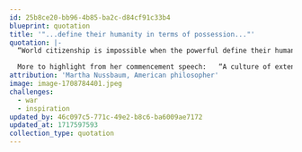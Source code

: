 ```yaml
---
id: 25b8ce20-bb96-4b85-ba2c-d84cf91c33b4
blueprint: quotation
title: '"...define their humanity in terms of possession..."'
quotation: |-
  “World citizenship is impossible when the powerful define their humanity in terms of possessions, rather than the goods of the soul.”

  More to highlight from her commencement speech:   “A culture of extended compassion…”  “To decode the suffering of another…for lives both near and far.”
attribution: 'Martha Nussbaum, American philosopher'
image: image-1708784401.jpeg
challenges:
  - war
  - inspiration
updated_by: 46c097c5-771c-49e2-b8c6-ba6009ae7172
updated_at: 1717597593
collection_type: quotation
---
```

